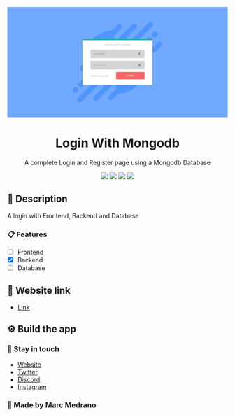 <p align="center">
  <a href="https://elmarcz.github.io/Login" target="blank"><img src="img/img.jpg"/></a>
  <h1 align="center" href="https://elmarcz.github.io/Login">Login With Mongodb</h1>
</p>
<p align="center">A complete Login and Register page using a Mongodb Database</p>

<p align="center">
   <img src='https://raw.githubusercontent.com/sammwyy/sammwyy/master/skills/html.png' height='50px'/>
   <img src='https://raw.githubusercontent.com/sammwyy/sammwyy/master/skills/css.png' height='50px'/>   
  <img src='https://raw.githubusercontent.com/sammwyy/sammwyy/master/skills/javascript.jpg' height='50px'/> 
  <img src='https://raw.githubusercontent.com/sammwyy/sammwyy/master/skills/mongo.png' height='50px'/> 
</p>


## 📝 Description
A login with Frontend, Backend and Database

### 📋 Features

- [ ] Frontend
- [x] Backend
- [ ] Database

## 📱 Website link
- [Link](https://elmarcz.github.io/Login)

## ⚙ Build the app


### 👤 Stay in touch
- [Website](https://elmarcz.github.io/portfolio/)
- [Twitter](https://twitter.com/MarcMedrano15)
- [Discord](https://discord.com/invite/zPSYDGVXxx)
- [Instagram](https://www.instagram.com/marcmedranoz/)

### 🔅 Made by Marc Medrano 
